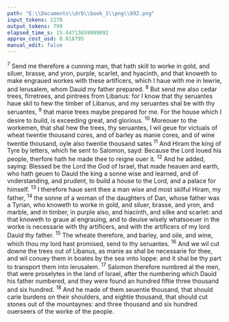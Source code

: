 ```yaml
---
path: "E:\\Documents\\drb\\book_1\\png\\892.png"
input_tokens: 2270
output_tokens: 799
elapsed_time_s: 15.44713659999892
approx_cost_usd: 0.018795
manual_edit: false
---
```

<sup>7</sup> Send me therefore a cunning man, that hath skill to worke in gold, and siluer, brasse, and yron, purple, scarlet, and hyacinth, and that knoweth to make engraued workes with these artificers, which I haue with me in Iewrie, and Ierusalem, whom Dauid my father prepared. <sup>8</sup> But send me also cedar trees, firretrees, and pintrees from Libanus: for I know that thy seruantes haue skil to hew the timber of Libanus, and my seruantes shal be with thy seruantes, <sup>9</sup> that manie trees maybe prepared for me. For the house which I desire to build, is exceeding great, and glorious. <sup>10</sup> Moreouer to the workemen, that shal hew the trees, thy seruantes, I wil geue for victuals of wheat twentie thousand cores, and of barley as manie cores, and of wine twentie thousand, oyle also twentie thousand sates <sup>11</sup> And Hiram the king of Tyre by letters, which he sent to Salomon, sayd: Because the Lord loued his people, therfore hath he made thee to reigne ouer it. <sup>12</sup> And he added, saying: Blessed be the Lord the God of Israel, that made heauen and earth, who hath geuen to Dauid the king a sonne wise and learned, and of vnderstanding, and prudent, to build a house to the Lord, and a palace for himself. <sup>13</sup> I therefore haue sent thee a man wise and most skilful Hiram, my father, <sup>14</sup> the sonne of a woman of the daughters of Dan, whose father was a Tyrian, who knoweth to worke in gold, and siluer, brasse, and yron, and marble, and in timber, in purple also, and hiacinth, and silke and scarlet: and that knoweth to graue al engrauing, and to deuise wisely whatsoeuer in the worke is necessarie with thy artificers, and with the artificers of my lord Dauid thy father. <sup>15</sup> The wheate therefore, and barley, and oile, and wine, which thou my lord hast promised, send to thy seruantes. <sup>16</sup> And we wil cut downe the trees out of Libanus, as manie as shal be necessarie for thee, and wil conuey them in boates by the sea vnto Ioppe: and it shal be thy part to transport them into Ierusalem. <sup>17</sup> Salomon therefore numbred al the men, that were proselytes in the land of Israel, after the numbering which Dauid his father numbered, and they were found an hundred fiftie three thousand and six hundred. <sup>18</sup> And he made of them seuentie thousand, that should carie burdens on their shoulders, and eightie thousand, that should cut stones out of the mountaynes: and three thousand and six hundred ouerseers of the worke of the people.

[^1]: It is probable, that this man had instructed the king of Tyre in the true religion: whom he con- fesseth. v. 11. 12. and that therefore the king called him his father.